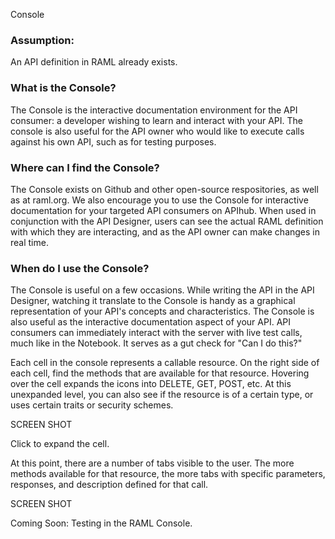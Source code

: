 Console

### Assumption: 
An API definition in RAML already exists. 

### What is the Console?
The Console is the interactive documentation environment for the API consumer: a developer wishing to learn and interact with your API. The console is also useful for the API owner who would like to execute calls against his own API, such as for testing purposes.

### Where can I find the Console?
The Console exists on Github and other open-source respositories, as well as at raml.org. We also encourage you to use the Console for interactive documentation for your targeted API consumers on APIhub. When used in conjunction with the API Designer, users can see the actual RAML definition with which they are interacting, and as the API owner can make changes in real time.

### When do I use the Console?
The Console is useful on a few occasions. While writing the API in the API Designer, watching it translate to the Console is handy as a graphical representation of your API's concepts and characteristics. The Console is also useful as the interactive documentation aspect of your API. API consumers can immediately interact with the server with live test calls, much like in the Notebook. It serves as a gut check for "Can I do this?"

Each cell in the console represents a callable resource. On the right side of each cell, find the methods that are available for that resource. Hovering over the cell expands the icons into DELETE, GET, POST, etc. At this unexpanded level, you can also see if the resource is of a certain type, or uses certain traits or security schemes. 

SCREEN SHOT

Click to expand the cell.

At this point, there are a number of tabs visible to the user. The more methods available for that resource, the more tabs with specific parameters, responses, and description defined for that call. 

SCREEN SHOT

Coming Soon: Testing in the RAML Console.